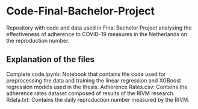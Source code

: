 # Code-Final-Bachelor-Project
Repository with code and data used in Final Bachelor Project analysing the effectiveness of adherence to COVID-19 measures in the Netherlands on the reproduction number.

## Explanation of the files
Complete code.ipynb: Notebook that contains the code used for preprocessing the data and training the linear regression and XGBoost regression models used in the thesis.
Adherence Rates.csv: Contains the adherence rates dataset composed of results of the RIVM research.
Rdata.txt: Contains the daily reproduction number measured by the RIVM.
